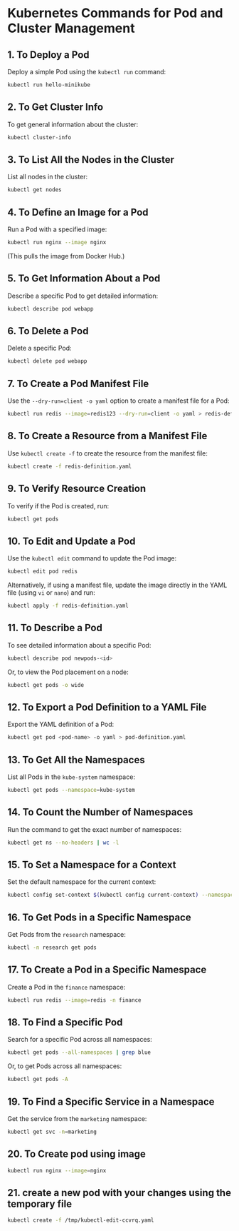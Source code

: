 
# Kubernetes Commands for Pod and Cluster Management

## 1. To Deploy a Pod  
Deploy a simple Pod using the `kubectl run` command:  
```bash
kubectl run hello-minikube
```

## 2. To Get Cluster Info  
To get general information about the cluster:  
```bash
kubectl cluster-info
```

## 3. To List All the Nodes in the Cluster  
List all nodes in the cluster:  
```bash
kubectl get nodes
```

## 4. To Define an Image for a Pod  
Run a Pod with a specified image:  
```bash
kubectl run nginx --image nginx
```
(This pulls the image from Docker Hub.)

## 5. To Get Information About a Pod  
Describe a specific Pod to get detailed information:  
```bash
kubectl describe pod webapp
```

## 6. To Delete a Pod  
Delete a specific Pod:  
```bash
kubectl delete pod webapp
```

## 7. To Create a Pod Manifest File  
Use the `--dry-run=client -o yaml` option to create a manifest file for a Pod:  
```bash
kubectl run redis --image=redis123 --dry-run=client -o yaml > redis-definition.yaml
```

## 8. To Create a Resource from a Manifest File  
Use `kubectl create -f` to create the resource from the manifest file:  
```bash
kubectl create -f redis-definition.yaml
```

## 9. To Verify Resource Creation  
To verify if the Pod is created, run:  
```bash
kubectl get pods
```

## 10. To Edit and Update a Pod  
Use the `kubectl edit` command to update the Pod image:  
```bash
kubectl edit pod redis
```
Alternatively, if using a manifest file, update the image directly in the YAML file (using `vi` or `nano`) and run:  
```bash
kubectl apply -f redis-definition.yaml
```

## 11. To Describe a Pod  
To see detailed information about a specific Pod:  
```bash
kubectl describe pod newpods-<id>
```

Or, to view the Pod placement on a node:  
```bash
kubectl get pods -o wide
```

## 12. To Export a Pod Definition to a YAML File  
Export the YAML definition of a Pod:  
```bash
kubectl get pod <pod-name> -o yaml > pod-definition.yaml
```

## 13. To Get All the Namespaces  
List all Pods in the `kube-system` namespace:  
```bash
kubectl get pods --namespace=kube-system
```

## 14. To Count the Number of Namespaces  
Run the command to get the exact number of namespaces:  
```bash
kubectl get ns --no-headers | wc -l
```

## 15. To Set a Namespace for a Context  
Set the default namespace for the current context:  
```bash
kubectl config set-context $(kubectl config current-context) --namespace=dev
```

## 16. To Get Pods in a Specific Namespace  
Get Pods from the `research` namespace:  
```bash
kubectl -n research get pods
```

## 17. To Create a Pod in a Specific Namespace  
Create a Pod in the `finance` namespace:  
```bash
kubectl run redis --image=redis -n finance
```

## 18. To Find a Specific Pod  
Search for a specific Pod across all namespaces:  
```bash
kubectl get pods --all-namespaces | grep blue
```
Or, to get Pods across all namespaces:  
```bash
kubectl get pods -A
```

## 19. To Find a Specific Service in a Namespace  
Get the service from the `marketing` namespace:  
```bash
kubectl get svc -n=marketing
```

## 20. To Create pod using image 

```bash 
kubectl run nginx --image=nginx
```

## 21.  create a new pod with your changes using the temporary file
```bash
kubectl create -f /tmp/kubectl-edit-ccvrq.yaml
```
